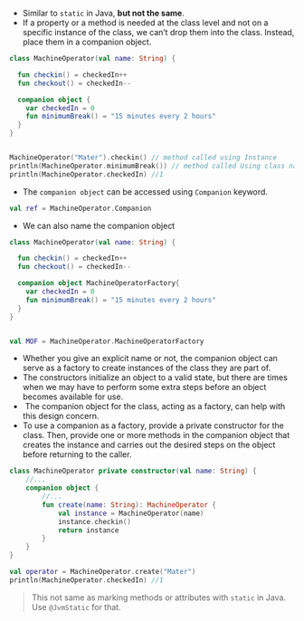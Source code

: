 - Similar to `static` in Java, **but not the same**.
- If a property or a method is needed at the class level and not on a specific instance of the class, we can’t drop them into the class. Instead, place them in a companion object.

```kotlin
class MachineOperator(val name: String) {

  fun checkin() = checkedIn++
  fun checkout() = checkedIn--

  companion object {
    var checkedIn = 0
    fun minimumBreak() = "15 minutes every 2 hours"
  }
}


MachineOperator("Mater").checkin() // method called using Instance 
println(MachineOperator.minimumBreak()) // method called Using class name
println(MachineOperator.checkedIn) //1
```

- The `companion object` can be accessed using `Companion` keyword.
```kotlin
val ref = MachineOperator.Companion
```

- We can also name the companion object
```kotlin
class MachineOperator(val name: String) {

  fun checkin() = checkedIn++
  fun checkout() = checkedIn--

  companion object MachineOperatorFactory{
    var checkedIn = 0
    fun minimumBreak() = "15 minutes every 2 hours"
  }
}


val MOF = MachineOperator.MachineOperatorFactory

```

- Whether you give an explicit name or not, the companion object can serve as a factory to create instances of the class they are part of.
- The constructors initialize an object to a valid state, but there are times when we may have to perform some extra steps before an object becomes available for use.
-  The companion object for the class, acting as a factory, can help with this design concern.
- To use a companion as a factory, provide a private constructor for the class. Then, provide one or more methods in the companion object that creates the instance and carries out the desired steps on the object before returning to the caller.
```kotlin
class MachineOperator private constructor(val name: String) {
    //...
    companion object {
        //...
        fun create(name: String): MachineOperator {
            val instance = MachineOperator(name)
            instance.checkin()
            return instance
        }
    }
}

val operator = MachineOperator.create("Mater")
println(MachineOperator.checkedIn) //1
```


> This not same as marking methods or attributes with `static` in Java.
> Use `@JvmStatic` for that. 

